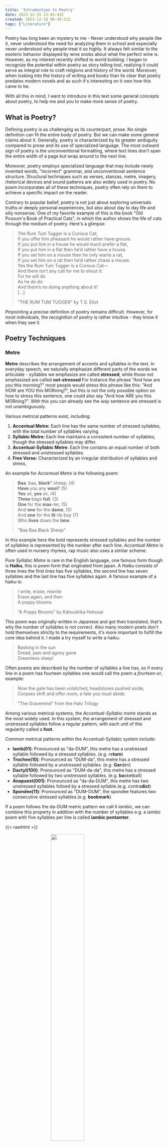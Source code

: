 ```yaml
---
title: 'Introduction to Poetry'
date: 2023-12-25 23:45:43Z
created: 2023-12-18 06:49:21Z
tags: ["Literature"]
---
```


Poetry has long been an mystery to me - Never understood why people like it, never understood the need for analyzing them in school and especially never understood why people treat it so highly.
It always felt similar to the esoteric behavior displayed by wine snobs about what the perfect wine is.
However, as my interest recently shifted to world building. I began to recognize the potential within poetry as story telling tool, realizing it could serve as integral role to craft religions and history of the world. 
Moreover, when looking into the history of writing and books than its clear that poetry predates modern novels and as such it's interesting on it own how this came to be.

With all this in mind, I want to introduce in this text some general concepts about poetry, to help me and you to make more sense of poetry.

## What is Poetry?

Defining poetry is as challenging as its counterpart, prose. No single definition can fit the entire body of poetry. But we can make some general claims about it. Generally, poetry is characterized by its greater ambiguity compared to prose and its use of specialized language. The most outward sign of poetry is the unconventional formatting, where text lines don't span the entire width of a page but wrap around to the next line.

Moreover, poetry employs specialized language that may include newly invented words, "incorrect" grammar, and unconventional sentence structure. Structural techniques such as verses, stanzas, metre, imagery, rhetorical devices and sound patterns are also widely used in poetry.
No poem incorporates all of these techniques, poetry often rely on them to achieve a specific impact on the reader.

Contrary to popular belief, poetry is not just about exploring universals truths or deeply personal experiences, but also about day to day life and silly nonsense. 
One of my favorite example of this is the book "Old Possum's Book of Practical Cats", in which the author shows the life of cats through the medium of poetry. Here's a glimpse:  
> The Rum Tum Tugger is a Curious Cat;  
>If you offer him pheasant he would rather have grouse.  
>If you put him in a house he would much prefer a flat,  
>If you put him in a flat then he’d rather have a house.  
>If you set him on a mouse then he only wants a rat,  
>If you set him on a rat then he’d rather chase a mouse.  
>Yes the Rum Tum Tugger is a Curious Cat—  
>	And there isn’t any call for me to shout it:  
>		For he will do  
>		As he do do  
>			And there’s no doing anything about it!  
>\[...\]  
>  
> "THE RUM TUM TUGGER" by T.S. Eliot  

Pinpointing a precise definition of poetry remains difficult. However, for most individuals, the recognition of poetry is rather intuitive - they know it when they see it.

## Poetry Techniques

### Metre

**Metre** describes the arrangement of accents and syllables in the text. In everyday speech, we naturally emphasize different parts of the words we articulate - syllables we emphasize are called **stressed**, while those not emphasized are called **not-stressed**
For Instance the phrase "And how are you this morning?" most people would stress this phrase like this: "And HOW are YOU this MORning?", but this is not the only possible option on how to stress this sentence, one could also say "And how ARE you this MORning?".
With this you can already see the way sentence are stressed is not unambiguously.

Various metrical patterns exist, including:
1. **Accentual Metre:** Each line has the same number of stressed syllables, with the total number of syllables varying.
3. **Syllabic Metre:** Each line maintains a consistent number of syllables, though the stressed syllables may differ.
4. **Accentual-Syllabic Metre:**  Each line contains an equal number of both stressed and unstressed syllables.
5. **Free Verse:** Characterized by an irregular distribution of syllables and stress,

An example for *Accentual Metre* is the following poem:
>**Baa**, baa, **black*** sheep, (4)  
>**Have** you any **wool**? (5)  
>**Yes** sir, **yes** sir, (4)  
>**Three** bags **full**; (3)  
>**One** for the **mas**-ter, (5)  
>And **one** for the **dame**, (5)  
>And **one** for the **lit**-tle boy (7)  
>Who **lives** down the **lane**.  
>
> "Baa Baa Black Sheep"

In this example here the bold represents stressed syllables and the number of syllables is represented by the number after each line.
*Accentual Metre* is often used in nursery rhymes, rap music also uses a similar scheme.

Pure *Syllabic Metre* is rare in the English language, one famous form though is **Haiku**, this is poem form that originated from japan.
A *Haiku* consists of three lines the first lines has five syllables, the second line has seven syllables and the last line has five syllables again.
A famous example of a haiku is:  
>I write, erase, rewrite  
>Erase again, and then  
>A poppy blooms.  
>  
> “A Poppy Blooms” by Katsushika Hokusai  

This poem was originally written in Japanese and got then translated, that's why the number of syllables is not correct. Also many modern poets don't hold themselves strictly to the requirements, it's more important to fulfill the core idea behind it.
I made a try myself to write a haiku:  
>Basking in the sun  
>Dread, pain and agony gone  
>Dreamless sleep!  

Often poems are described by the number of syllables a line has, so if every line in a poem has fourteen syllables one would call the poem a *fourteen-er*, example:  
>Now the gate has been unlatched, headstones pushed aside;  
>Corpses shift and offer room, a fate you must abide.   
>  
> "The Gravemind" from the Halo Trilogy  

Among various metrical systems, the *Accentual-Syllabic metre* stands as the most widely used. In this system, the arrangement of stressed and unstressed syllables follow a regular pattern, with each unit of this regularity called a **foot**.

Common metrical patterns within the Accentual-Syllabic system include:
- **Iamb(01)**: Pronounced as "da-DUM", this metre has a unstressed syllable followed by a stressed syllables. (e.g. re**turn**)
- **Trochee(10)**: Pronounced as "DUM-da", this metre has a stressed syllable followed by a unstressed syllables. (e.g. **Gar**den)
- **Dactyl(100)**: Pronounced as "DUM-da-da", this metre has a stressed syllable followed by two unstressed syllables. (e.g. **ba**sketball)
- **Anapaest(001)**: Pronounced as "da-da-DUM", this metre has two unstressed syllables folloed by a stressed syllable.(e.g. contra**dict**)
- **Spondee(11)**: Pronounced as "DUM-DUM", the spondee features two consecutive stressed syllables.(e.g. **bookmark**)

If a poem follows the da-DUM metric pattern we call it *iambic*, we can combine this property in addition with the number of syllables e.g. a iambic poem with five syllables per line is called **iambic pentamter**.

{{< rawhtml >}}
<figure>
    <img loading="lazy" style="display: block; margin-left: auto; margin-right: auto; width:50%" src="/attachments/iambic_pentameter.jpg">
    <figcaption style="text-align:center"><a href="https://xkcd.com/79/">Source</a></figcaption>
</figure>
{{< /rawhtml >}}

The poet Shakespeare, famously often wrote in *iambic* pattens in his poems.

The *Spondee* pattern is a pattern that isn't used throughout the whole poem, but only at certain parts of the poem.
This introduced an important facet: metric patterns need not to be the same throughout a poem but can be switched. Using a continuous metre risk monotony and tedium.
To counter this poets, often employ a technique called **Substitutions**, wherein they deliberately alter the metre in the final few syllables of a line. 
One exmaple if the following iambic poem, the poem introduces trochee and spondee in line 5:  
>What dire Offence from am’rous Causes springs,   
>What mighty Contests rise from trivial things,  
>I sing – this Verse to Caryll, Muse! is due;   
>This ev’n Belinda may vouchsafe to view:   
>Slight is the Subject, but not so the Praise,   
>If She inspire, and He approve my Lays.  
>(From: Pope, Rape of the Lock, 1-6)   

In Line 5,  "Slight is" is a trochaic foot  that varies from the other monotone iambic pattern.
This also indicates to the reader that they should pay extra attention to "Slight".

*Why does this even matter?*
The significance of metre lies in its ability to evoke specific effects in the reader. For instance, a bouncy metre, can be used to make a poem sound more playful and fun. 

### Rhythm

All language uses rhythm, poetry especially takes advantage of rhythm to create meaning.
Rhythm, in essence describes how the poem flows throughout the text.
Metre is part of Rhythm, but Rhythm is more general, it describes the speed of the poem and is influenced by:
- Pauses
- Elisions and expansions
- Vowel and Consonant Length

There are two types of pauses at the end of a line and within a line.

#### Pauses at the end of a line

Pauses at the end of a line are naturally created in a poem, by the simple fact that the text doesn't fill the whole text width of the page.
Compare for instance the following poems, one written as prose and one properly formatted like a poem:
>The sea is calm to-night. The tide is full, the moon lies fair upon the  
>straits; on the French coast the light gleams and is gone; the cliffs of  
>England stand, glimmering and vast, out in the tranquil bay. Come to  
>the window, sweet is the night air! Only, from the long line of spray  
>where the sea meets the moon-blanched land, listen! you hear the  
>grating roar of pebbles which the waves draw back, and fling, at their  
>return, up the high strand, begin, and cease, and then again begin, with  
>tremulous cadence slow, and bring the eternal note of sadness in.  
>  
>The sea is calm to-night.  
>The tide is full, the moon lies fair  
>Upon the straits; on the French coast the light  
>Gleams and is gone; the cliffs of England stand,  
>Glimmering and vast, out in the tranquil bay.  
>Come to the window, sweet is the night air!  
>Only, from the long line of spray  
>Where the sea meets the moon-blanched land,  
>Listen! you hear the grating roar  
>Of pebbles which the waves draw back, and fling,  
>At their return, up the high strand,  
>Begin, and cease, and then again begin,  
>With tremulous cadence slow, and bring  
>The eternal note of sadness in.  
>  
> "Dover Beach" by Arnold  

The poem without any formatting feels a lot faster, because we are missing the short pauses at the end of lines. Also a lot of the Rhythm is lost.

Additionally, we differentiate between **end-stopped-lines** which are lines that have at the end some kind of punctuation and **run-on-lines** without any form of punctuation at the end of line.
In End-stopped-lines through the punctuation the pauses are especially pronounced.
>The Pekes and the Pollicles, everyone knows,  
>Arc proud and implacable passionate foes,  
>It is always the same, wherever one goes.  
> \[...\]  
> Continued below  

While in run-on-lines the pauses are more soft, there is still a short pause due the reader needing to move his eyes from the end of line to the beginning of the next line.
>And the Pugs and the Poms, although most people say  
>That they do not like fighting, yet once in a way,  
>They will now and again join in to the fray  
>And they  
>		Bark bark bark bark  
>		Bark bark bark bark  
>		Until you can hear them all over the Park.  
>  
> "OF THE AWEFULL BATTLE OF THE PEKES AND THE FOLLICLES" by T. S. Eliot  

Poets strategically utilize these pauses to direct the reader's focus toward individual words and sounds. This deliberate control over pacing allows poets to imbue additional layers of meaning into their verses.

#### Pauses within lines

Pauses can also occur within lines, often times they are created by using "-" between lines.
Like pauses at the end of lines, they can be used highlight certain words. Additionally they can also be used to break the monotony of a metric pattern and create some contrast within the line.
>The time has come,’ the Walrus said,  
>‘To talk of many things:   
>Of shoes – and ships – and sealing-wax  
>Of cabbages – and kings –   
>And why the sea is boiling hot –  
>And whether pigs have wings.’  
>
> "THE WALRUS AND THE CARPENTER" by LEWIS CARROLL  

#### Ellision and Expansion

There are some cases where syllables which are pronounced unstressed are pronounced stressed to fit the metrical pattern, we call this **Ellision**.

#### Vowel Length	

The speed of poem can be varied throughout a poem, one way to archive that is though the use of different metrical pattern, but this is not the only aspect that influences the speed of a poem another one is **vowel length**.
Example:
>The swift, brisk wind kissed the cliffs.  
>The slow, mellow wind embraced the cliffs.  

In line 1, the short vowels ("swift," "brisk") lead to a fast and lively pace. In contrast, line 2, with its long vowels ("slow," "mellow"), imparts a slow and unhurried feeling.


## Rhymes

When two words or more sound really similar we call them rhymes. We differentiate between different rhymes form such as **full rhmyes** where the consonant preceding the last stressed vowel is different: ni**ght**/deli**ght**, p**ower**/f**lower** or the **rich rhyme** when the consonant before the last stressed vowel is also identical: **lap**/ c**lap**, **stick**/ecclesia**stic**. In additon to that there are a variation of other rhymes forms.

Rhymes can appear at different position in a poem. In **end-rhyme** words at the ends of a line rhyme. 

We can also have lines within a line, these are called **internal-rhymes**. As particular form of this is the **leonine rhyme** where the middle word rhymes with the word at the end of the line. 

Rhymes can be arranged according to different patterns. Some popular rhyme schemes are: 
| Name  | Form  |
|---    |---    |
| alternate rhyme  | abab cdcd ...  |
| rhyming couplet  | aa bb cc  ...  |
| chain rhyme      | aba bcb cdc ...  | 
| tail rhyme       | aab ccb ...|

The same letter are marks for one rhyme. One Example for a alternate rhyme is:
>Bid me to weep, and I will **weep** 		A  
>While I have eyes to **see** 					B  
>And having none, yet I will **keep** 		A  
>A heart to weep for **thee** 					 B  
> "To Anthea, who may Command him Anything", by Robert Herrick  

## Miscellaneous

There are many more techniques poets can employ in their poems, which I don't and can't name them all. But a few noteworthy are:
- **Alliteration:** Is the repetition of the same sound
	- The **G**rumpy **G**ray **G**azelle
	- **F**ire**f**rore**f**iddle, the **F**iend of the **F**ell.
- **Onomatopoeia:** words that are associated with a sound
	- Boom
	- Crash
	- Clink

## Structure of poems

In this last section I want to take a look at some different popular Poem structures, to be precise the different forms of **stanza**, which is a sequence of line which form a unit in the poem.

### Haiku

The [Haiku](https://en.wikipedia.org/wiki/Haiku) is a short form poetry that originates from Japan. Traditional Haikus consists out of three lines where the first and the last line have 5 syllables and the middle one has 7 syllables. Besides that Haiku's are known for having themes about Nature or the Seasons and employing a so called *cutting word*. Haiku's don't use rhyme nor metre, they rely strongly on imagery.  
>An old silent pond…  
>A frog jumps into the pond,  
>splash! Silence again.  
>by Matsuo Bashō  

### Limerick

The [Limerick](https://en.wikipedia.org/wiki/Limerick_(poetry)) is a traditional English verse form. It is often used for humorous poems about nonsense or obscenity. The limerick is written in five-lines, mostly uses anapestic metre and a strict rhyme scheme of AABBAA.  
>The limerick packs laughs anatomical  
>Into space that is quite economical.  
>But the good ones I've seen  
>So seldom are clean  
>And the clean ones so seldom are comical  
> by Unknown  

### Blank Verse

[Blank Verse](https://en.wikipedia.org/wiki/Blank_verse) is has a rather simple poem structure written in unrhymed but metered lines, almost always in iambic pentameters.
>My lord?  
>            A grave.  
>                       He shall not live.  
 >                                              Enough.   
>by Shakespeare  

### Ballad

[Ballad](https://en.wikipedia.org/wiki/Ballad) are often narrative poems, with lines of iambic tetrameter alternated with trimeter. The rhyme scheme is usually `abcb`.  
>Down dropped the breeze, the sails dropped down,  
>‘Twas sad as sad could be;  
>And we did speak only to break  
>The silence of the sea!  
>  
>All in a hot and copper sky,  
>The bloody Sun, at noon,  
>Right up above the mast did stand,  
>No bigger than the Moon.  
> "The Rime of the Ancient Mariner" by Coleridge  

### Shakespeare Sonnet

[Sonnet](https://en.wikipedia.org/wiki/Sonnet) is a poetic form that originated from Italy. It is lyrical poem of usually fourteen lines in iambic pentameter. The Shakespearean Sonnet usually uses a rhyme pattern of `abab cdcd efef gg`.  
>Since brass, nor stone, nor earth, nor boundless sea  
>But sad mortality o’er-sways their power,  
>How with this rage shall beauty hold a plea,  
>Whose action is no stronger than a flower?  
>O, how shall summer’s honey breath hold out  
>Against the wreckful siege of battering days,  
>When rocks impregnable are not so stout,  
>Nor gates of steel so strong, but Time decays?  
>O fearful meditation! where, alack,  
>Shall Time’s best jewel from Time’s chest lie hid?  
>Or what strong hand can hold his swift foot back?  
>Or who his spoil of beauty can forbid?  
>O, none, unless, this miracle have might  
>That in black ink my love may still shine bright.  
> "Sonnet 65" by Shakespeare  

# Conclusion

In this article I gave a short overview about poetry, what poetry is, what techniques it uses and different poem structures.
I hope this article helped bring some of you closer to poetry. 

---
References:
- This article is based on a script from *Stefanie Lethbridge* and *Jarmila Mildorf* at the university of Tübingen.
